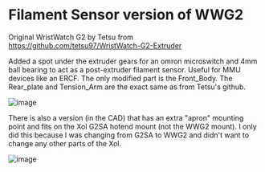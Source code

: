# Filament Sensor version of WWG2

Original WristWatch G2 by Tetsu from https://github.com/tetsu97/WristWatch-G2-Extruder 

Added a spot under the extruder gears for an omron microswitch and 4mm ball bearing to act as a post-extruder filament sensor. 
Useful for MMU devices like an ERCF.
The only modified part is the Front_Body. The Rear_plate and Tension_Arm are the exact same as from Tetsu's github.

![image](https://github.com/Esoterical/PrinterMods/assets/124253477/cac53a45-8281-41b1-82ad-b014a716cc98)

There is also a version (in the CAD) that has an extra "apron" mounting point and fits on the Xol G2SA hotend mount (not the WWG2 mount). I only did this because I was changing from G2SA to WWG2 and didn't want to change any other parts of the Xol.

![image](https://github.com/Esoterical/PrinterMods/assets/124253477/0a522695-258b-4d53-a7c8-d374dda53685)

